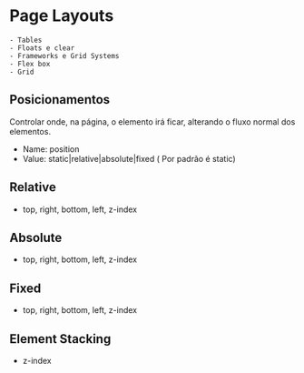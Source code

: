 # Page Layouts

    - Tables
    - Floats e clear
    - Frameworks e Grid Systems
    - Flex box
    - Grid

## Posicionamentos

Controlar onde, na página, o elemento irá ficar, alterando o fluxo normal dos elementos.

- Name: position
- Value: static|relative|absolute|fixed ( Por padrão é static)

## Relative

- top, right, bottom, left, z-index

## Absolute

- top, right, bottom, left, z-index

## Fixed

- top, right, bottom, left, z-index

## Element Stacking

- z-index
